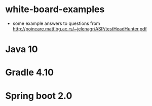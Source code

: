 # white-board-examples
- some example answers to questions from http://poincare.matf.bg.ac.rs/~jelenagr/ASP/testHeadHunter.pdf

# Java 10
# Gradle 4.10 
# Spring boot 2.0

